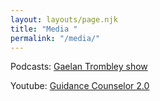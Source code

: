 ```yaml
---
layout: layouts/page.njk
title: "Media "
permalink: "/media/"
---
```

P﻿odcasts: [Gaelan Trombley show](https://gaelantrombley.podbean.com/e/tgts-episode-175-emmett-naughton/)

Y﻿outube: [Guidance Counselor 2.0](https://www.youtube.com/watch?v=NO7v524_Qdc&t=1s&ab_channel=TaylorDesseyn) 
